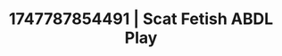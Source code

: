 ---
categories:
- Tan lines & lingerie
- Fantasy lover
- Natural curves
- Lactation play
- Artistic nudes
image: /assets/images/1747787854491.jpg
layout: post
seo:
  description: Featured content with sensual Scat Fetish, ABDL Play. HD images available.
  keywords: Scat Fetish, ABDL Play
  og_image: /assets/images/1747787854491.jpg
  schema_type: VisualArtwork
tags:
- ABDL Play
- Scat Fetish
- '#1747787854491'
title: 1747787854491 | Scat Fetish ABDL Play
---